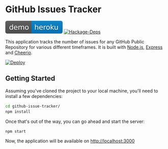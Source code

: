 # GitHub Issues Tracker

[![Demo on Heroku](./extra/demo.svg)](https://github-issues-tracker.herokuapp.com/) [![Hackage-Deps](https://img.shields.io/hackage-deps/v/lens.svg)](https://github.com/pskrunner14/github-issues-tracker/network/dependencies)

This application tracks the number of issues for any GitHub Public Repository for various different timeframes. It is built with [Node.js](https://nodejs.org/), [Express](https://expressjs.com/) and [Cheerio](https://cheerio.js.org/).

[![Deploy](https://www.herokucdn.com/deploy/button.png)](https://heroku.com/deploy)

## Getting Started

Assuming you've cloned the project to your local machine, you'll need to install a few dependencies:

```bash
cd github-issue-tracker/
npm install
```

Once that's out of the way, you can go ahead and start the server:

```bash
npm start
```

Now, the application will be available on [http://localhost:3000](http://localhost:3000/index.html)